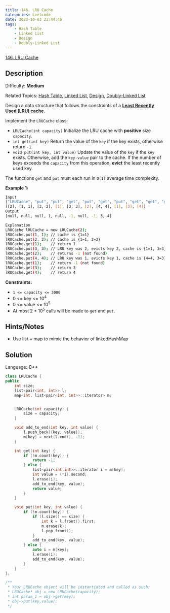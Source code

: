 ```yaml
---
title: 146. LRU Cache
categories: Leetcode
date: 2023-10-03 23:44:46
tags:
    - Hash Table
    - Linked List
    - Design
    - Doubly-Linked List
---
```


[146\. LRU Cache](https://leetcode.com/problems/lru-cache/)

## Description

Difficulty: **Medium**

Related Topics: [Hash Table](https://leetcode.com/tag/https://leetcode.com/tag/hash-table//), [Linked List](https://leetcode.com/tag/https://leetcode.com/tag/linked-list//), [Design](https://leetcode.com/tag/https://leetcode.com/tag/design//), [Doubly-Linked List](https://leetcode.com/tag/https://leetcode.com/tag/doubly-linked-list//)

Design a data structure that follows the constraints of a **[Least Recently Used (LRU) cache](https://en.wikipedia.org/wiki/Cache_replacement_policies#LRU)**.

Implement the `LRUCache` class:

* `LRUCache(int capacity)` Initialize the LRU cache with **positive** size `capacity`.
* `int get(int key)` Return the value of the `key` if the key exists, otherwise return `-1`.
* `void put(int key, int value)` Update the value of the `key` if the `key` exists. Otherwise, add the `key-value` pair to the cache. If the number of keys exceeds the `capacity` from this operation, **evict** the least recently used key.

The functions `get` and `put` must each run in `O(1)` average time complexity.

**Example 1:**

```bash
Input
["LRUCache", "put", "put", "get", "put", "get", "put", "get", "get", "get"]
[[2], [1, 1], [2, 2], [1], [3, 3], [2], [4, 4], [1], [3], [4]]
Output
[null, null, null, 1, null, -1, null, -1, 3, 4]

Explanation
LRUCache lRUCache = new LRUCache(2);
lRUCache.put(1, 1); // cache is {1=1}
lRUCache.put(2, 2); // cache is {1=1, 2=2}
lRUCache.get(1);    // return 1
lRUCache.put(3, 3); // LRU key was 2, evicts key 2, cache is {1=1, 3=3}
lRUCache.get(2);    // returns -1 (not found)
lRUCache.put(4, 4); // LRU key was 1, evicts key 1, cache is {4=4, 3=3}
lRUCache.get(1);    // return -1 (not found)
lRUCache.get(3);    // return 3
lRUCache.get(4);    // return 4
```

**Constraints:**

* `1 <= capacity <= 3000`
* 0 <= key <= 10<sup>4</sup>
* 0 <= value <= 10<sup>5</sup>
* At most 2 * 10<sup>5</sup> calls will be made to `get` and `put`.

## Hints/Notes

* Use list + map to mimic the behavior of linkedHashMap

## Solution

Language: **C++**

```C++
class LRUCache {
public:
    int size;
    list<pair<int, int>> l;
    map<int, list<pair<int, int>>::iterator> m;


    LRUCache(int capacity) {
        size = capacity;
    }

    void add_to_end(int key, int value) {
        l.push_back({key, value});
        m[key] = next(l.end(), -1);
    }

    int get(int key) {
        if (!m.count(key)) {
            return -1;
        } else {
            list<pair<int,int>>::iterator i = m[key];
            int value = (*i).second;
            l.erase(i);
            add_to_end(key, value);
            return value;
        }
    }

    void put(int key, int value) {
        if (!m.count(key)) {
            if (l.size() == size) {
                int k = l.front().first;
                m.erase(k);
                l.pop_front();
            }
            add_to_end(key, value);
        } else {
            auto i = m[key];
            l.erase(i);
            add_to_end(key, value);
        }
    }
};

/**
 * Your LRUCache object will be instantiated and called as such:
 * LRUCache* obj = new LRUCache(capacity);
 * int param_1 = obj->get(key);
 * obj->put(key,value);
 */
```
